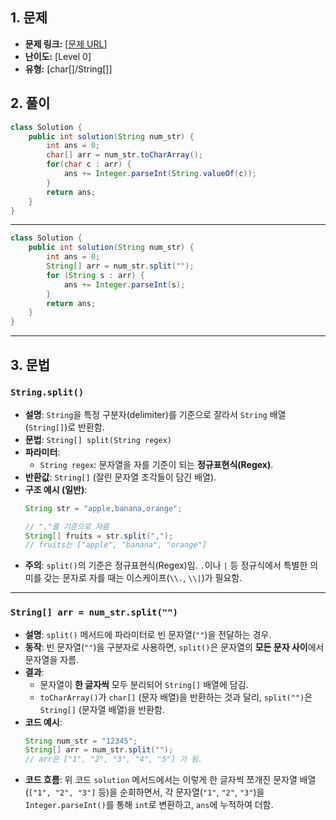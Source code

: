 ## 1. 문제

* **문제 링크:** [[문제 URL](https://school.programmers.co.kr/learn/courses/30/lessons/181849)]
* **난이도:** [Level 0]
* **유형:** [char[]/String[]]

## 2. 풀이
```java
class Solution {
    public int solution(String num_str) {
        int ans = 0;
        char[] arr = num_str.toCharArray();
        for(char c : arr) {
            ans += Integer.parseInt(String.valueOf(c));
        }
        return ans;
    }
}
```
---
```java
class Solution {
    public int solution(String num_str) {
        int ans = 0;
        String[] arr = num_str.split("");
        for (String s : arr) {
            ans += Integer.parseInt(s);
        }
        return ans;
    }
}
```

---

## 3. 문법

### `String.split()`

* **설명**: `String`을 특정 구분자(delimiter)를 기준으로 잘라서 `String` 배열 (`String[]`)로 반환함.
* **문법**: `String[] split(String regex)`
* **파라미터**:
    * `String regex`: 문자열을 자를 기준이 되는 **정규표현식(Regex)**.
* **반환값**: `String[]` (잘린 문자열 조각들이 담긴 배열).
* **구조 예시 (일반)**:
    ```java
    String str = "apple,banana,orange";
    
    // ","를 기준으로 자름
    String[] fruits = str.split(",");
    // fruits는 ["apple", "banana", "orange"]
    ```
* **주의**: `split()`의 기준은 정규표현식(Regex)임. `.`이나 `|` 등 정규식에서 특별한 의미를 갖는 문자로 자를 때는 이스케이프(`\\.`, `\\|`)가 필요함.

---

### `String[] arr = num_str.split("")`

* **설명**: `split()` 메서드에 파라미터로 빈 문자열(`""`)을 전달하는 경우.
* **동작**: 빈 문자열(`""`)을 구분자로 사용하면, `split()`은 문자열의 **모든 문자 사이**에서 문자열을 자름.
* **결과**:
    * 문자열이 **한 글자씩** 모두 분리되어 `String[]` 배열에 담김.
    * `toCharArray()`가 `char[]` (문자 배열)을 반환하는 것과 달리, `split("")`은 `String[]` (문자열 배열)을 반환함.
* **코드 예시**:
    ```java
    String num_str = "12345";
    String[] arr = num_str.split("");
    // arr은 ["1", "2", "3", "4", "5"] 가 됨.
    ```
* **코드 흐름**: 위 코드 `solution` 메서드에서는 이렇게 한 글자씩 쪼개진 문자열 배열(`["1", "2", "3"]` 등)을 순회하면서, 각 문자열(`"1"`, `"2"`, `"3"`)을 `Integer.parseInt()`를 통해 `int`로 변환하고, `ans`에 누적하여 더함.
